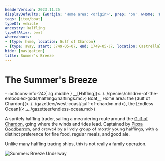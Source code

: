 ```yaml
---
headerVersion: 2023.11.25
displayDefaults: {wOrigin: 'Home area: <origin>', prep: 'on', wHome: 'Home area: <home>'}
tags: [item/boat]
typeOf: vehicle
ancestry: halfling
typeOfAlias: boat
whereabouts:
- {type: home, location: Gulf of Chardon}
- {type: away, start: 1749-05-07, end: 1749-05-07, location: Castrella}
hide: [navigation]
title: Summer's Breeze
---
```

# The Summer's Breeze
<div class="grid cards ext-narrow-margin ext-one-column" markdown>
- :octicons-info-24:{ .lg .middle } __[Halfling](<../../species/children-of-the-embodied-gods/halflings/halflings.md>) Boat__  
   Home area: the [Gulf of Chardon](<../../gazetteer/west-coast/gulf-of-chardon.md>), the [Endless Ocean](<../../gazetteer/endless-ocean.md>)  
</div>


A spritely halfling trader, sailing a meandering route around the [Gulf of Chardon](<../../gazetteer/west-coast/gulf-of-chardon.md>), going where the winds and tides lead. Captained by [Pippa Goodbarrow](<../../people/halflings/pippa-goodbarrow.md>), and crewed by a lively group of mostly young halflings, with a distinct preference for fine food, regular meals, and good ale. 

Unlike many halfling trading ships, this is not really a family operation.

![Summers Breeze Underway](../../assets/summers-breeze-underway.png)